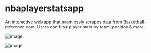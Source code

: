 # nbaplayerstatsapp
An interactive web app that seamlessly scrapes data from Basketball-reference.com. Users can filter player stats by team, position &amp; more.


![image](https://github.com/ayushharmaa/nbaplayerstatsapp/assets/93790325/c3ca9c4f-330f-4dea-9163-6c4e298f2010)

![image](https://github.com/ayushharmaa/nbaplayerstatsapp/assets/93790325/4ba116a9-52e0-498d-a412-12691a4621fc)

